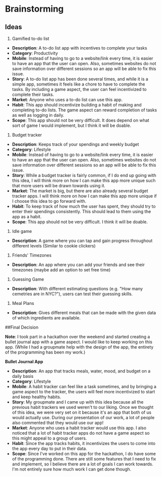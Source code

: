 #  Brainstorming

## Ideas

1. Gamified to-do list
- **Description**: A to-do list app with incentives to complete your tasks
- **Category**: Productivity
- **Mobile**: Instead of having to go to a website/link every time, it is easier to have an app that the user can open. Also, sometimes websites do not save information over different sessions so an app will be able to fix this issue.
- **Story**: A to-do list app has been done several times, and while it is a simple app, sometimes it feels like a chore to have to complete the tasks. By including a game aspect, the user can feel incentivized to complete their tasks.
- **Market**: Anyone who uses a to-do list can use this app.
- **Habit**: This app should incentivize building a habit of making and completing to-do lists. The game aspect can reward completion of tasks as well as logging in daily.
- **Scope**: This app should not be very difficult. It does depend on what sort of game I would implement, but I think it will be doable.

1. Budget tracker
- **Description**: Keeps track of your spendings and weekly budget
- **Category**: Lifestyle
- **Mobile**: Instead of having to go to a website/link every time, it is easier to have an app that the user can open. Also, sometimes websites do not save information over different sessions so an app will be able to fix this issue.
- **Story**: While a budget tracker is fairly common, if I do end up going with this idea, I will think more on how I can make this app more unique such that more users will be drawn towards using it.
- **Market**: The market is big, but there are also already several budget tracker apps. I will think more on how I can make this app more unique if I choose this idea to go forward with.
- **Habit**: To keep track of how much the user has spent, they should try to enter their spendings consistently. This should lead to them using the app as a habit.
- **Scope**: This app should not be very difficult. I think it will be doable.

1. Idle game
- **Description**: A game where you can tap and gain progress throughout different levels (Similar to cookie clickers)

1. Friends' Timezones
- **Description**: An app where you can add your friends and see their timezones (maybe add an option to set free time)

1. Guessing Game
- **Description**: With different estimating questions (e.g. "How many cemetries are in NYC?"), users can test their guessing skills.

1. Meal Plans
- **Description**: Gives different meals that can be made with the given data of which ingredients are available.

##Final Decision

**Note**: I took part in a hackathon over the weekend and started creating a bullet journal app with a game aspect. I would like to keep working on this app. (While I had a groupmate help with the design of the app, the entirety of the programming has been my work.)

**Bullet Journal App**
- **Description**: An app that tracks meals, water, mood, and budget on a daily basis
- **Category**: Lifestyle
- **Mobile**: A habit tracker can feel like a task sometimes, and by bringing a game aspect to the tracker, the users will feel more incentivized to start and keep healthy habits.
- **Story**: My groupmate and I came up with this idea because all the previous habit trackers we used weren't to our liking. Once we thought of this idea, we were very set on it because it's an app that both of us would actually use. During our presentation of our work, a lot of people also commented that they would use our app!
- **Market**: Anyone who uses a habit tracker would use this app. I also noticed that a lot of habit tracker apps do not have a game aspect so this might appeal to a group of users.
- **Habit**: Since the app tracks habits, it incentivizes the users to come into the app every day to put in their data.
- **Scope**: Since I've worked on this app for the hackathon, I do have some of the programming done. There are still some features that I need to fix and implement, so I believe there are a lot of goals I can work towards. I'm not entirely sure how much work I can get done though.
